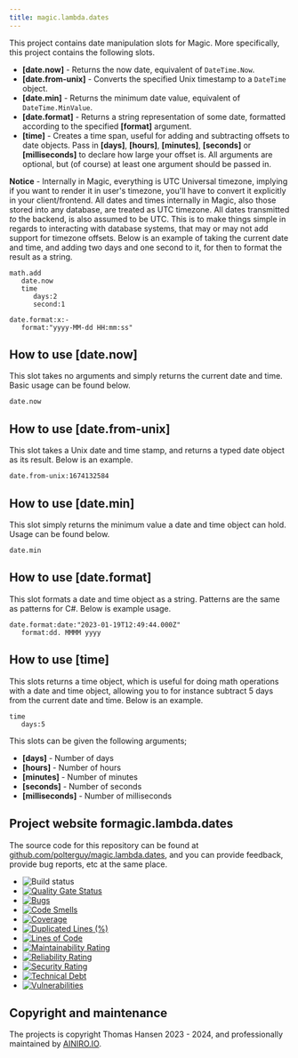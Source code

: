 ```yaml
---
title: magic.lambda.dates
---
```


This project contains date manipulation slots for Magic. More specifically, this project contains the following slots.

* __[date.now]__ - Returns the now date, equivalent of `DateTime.Now`.
* __[date.from-unix]__ - Converts the specified Unix timestamp to a `DateTime` object.
* __[date.min]__ - Returns the minimum date value, equivalent of `DateTime.MinValue`.
* __[date.format]__ - Returns a string representation of some date, formatted according to the specified **[format]** argument.
* __[time]__ - Creates a time span, useful for adding and subtracting offsets to date objects. Pass in **[days]**, **[hours]**, **[minutes]**, **[seconds]** or **[milliseconds]** to declare how large your offset is. All arguments are optional, but (of course) at least one argument should be passed in.

**Notice** - Internally in Magic, everything is UTC Universal timezone, implying if you want to render it in user's
timezone, you'll have to convert it explicitly in your client/frontend. All dates and times internally in  Magic,
also those stored into any database, are treated as UTC timezone. All dates transmitted _to_ the backend, is also
assumed to be UTC. This is to make things simple in regards to interacting with database systems, that may or may not
add support for timezone offsets.
Below is an example of taking the current date and time, and adding two days and one second to it, for then to
format the result as a string.

```
math.add
   date.now
   time
      days:2
      second:1

date.format:x:-
   format:"yyyy-MM-dd HH:mm:ss"
```

## How to use [date.now]

This slot takes no arguments and simply returns the current date and time. Basic usage can be found below.

```
date.now
```

## How to use [date.from-unix]

This slot takes a Unix date and time stamp, and returns a typed date object as its result. Below is an example.

```
date.from-unix:1674132584
```

## How to use [date.min]

This slot simply returns the minimum value a date and time object can hold. Usage can be found below.

```
date.min
```

## How to use [date.format]

This slot formats a date and time object as a string. Patterns are the same as patterns for C#. Below is
example usage.

```
date.format:date:"2023-01-19T12:49:44.000Z"
   format:dd. MMMM yyyy
```

## How to use [time]

This slots returns a time object, which is useful for doing math operations with a date and time object,
allowing you to for instance subtract 5 days from the current date and time. Below is an example.

```
time
   days:5
```

This slots can be given the following arguments;

- **[days]** - Number of days
- **[hours]** - Number of hours
- **[minutes]** - Number of minutes
- **[seconds]** - Number of seconds
- **[milliseconds]** - Number of milliseconds

## Project website formagic.lambda.dates

The source code for this repository can be found at [github.com/polterguy/magic.lambda.dates](https://github.com/polterguy/magic.lambda.dates), and you can provide feedback, provide bug reports, etc at the same place.

- ![Build status](https://github.com/polterguy/magic.lambda.dates/actions/workflows/build.yaml/badge.svg)
- [![Quality Gate Status](https://sonarcloud.io/api/project_badges/measure?project=polterguy_magic.lambda.dates&metric=alert_status)](https://sonarcloud.io/dashboard?id=polterguy_magic.lambda.dates)
- [![Bugs](https://sonarcloud.io/api/project_badges/measure?project=polterguy_magic.lambda.dates&metric=bugs)](https://sonarcloud.io/dashboard?id=polterguy_magic.lambda.dates)
- [![Code Smells](https://sonarcloud.io/api/project_badges/measure?project=polterguy_magic.lambda.dates&metric=code_smells)](https://sonarcloud.io/dashboard?id=polterguy_magic.lambda.dates)
- [![Coverage](https://sonarcloud.io/api/project_badges/measure?project=polterguy_magic.lambda.dates&metric=coverage)](https://sonarcloud.io/dashboard?id=polterguy_magic.lambda.dates)
- [![Duplicated Lines (%)](https://sonarcloud.io/api/project_badges/measure?project=polterguy_magic.lambda.dates&metric=duplicated_lines_density)](https://sonarcloud.io/dashboard?id=polterguy_magic.lambda.dates)
- [![Lines of Code](https://sonarcloud.io/api/project_badges/measure?project=polterguy_magic.lambda.dates&metric=ncloc)](https://sonarcloud.io/dashboard?id=polterguy_magic.lambda.dates)
- [![Maintainability Rating](https://sonarcloud.io/api/project_badges/measure?project=polterguy_magic.lambda.dates&metric=sqale_rating)](https://sonarcloud.io/dashboard?id=polterguy_magic.lambda.dates)
- [![Reliability Rating](https://sonarcloud.io/api/project_badges/measure?project=polterguy_magic.lambda.dates&metric=reliability_rating)](https://sonarcloud.io/dashboard?id=polterguy_magic.lambda.dates)
- [![Security Rating](https://sonarcloud.io/api/project_badges/measure?project=polterguy_magic.lambda.dates&metric=security_rating)](https://sonarcloud.io/dashboard?id=polterguy_magic.lambda.dates)
- [![Technical Debt](https://sonarcloud.io/api/project_badges/measure?project=polterguy_magic.lambda.dates&metric=sqale_index)](https://sonarcloud.io/dashboard?id=polterguy_magic.lambda.dates)
- [![Vulnerabilities](https://sonarcloud.io/api/project_badges/measure?project=polterguy_magic.lambda.dates&metric=vulnerabilities)](https://sonarcloud.io/dashboard?id=polterguy_magic.lambda.dates)

## Copyright and maintenance

The projects is copyright Thomas Hansen 2023 - 2024, and professionally maintained by [AINIRO.IO](https://ainiro.io).
